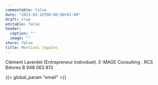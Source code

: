 ```yaml
---
commentable: false
date: "2023-03-15T00:00:00+01:00"
draft: true
editable: false
header:
  caption: ""
  image: ""
share: false
title: Mentions légales
---
```


Clément Laverdet (Entrepreneur Individuel). E-MAGE Consulting . RCS Bièvres B 948 063 813

 {{< global_param "email" >}}